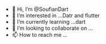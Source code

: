 - 👋 Hi, I’m @SoufianDart
- 👀 I’m interested in ...Datr and flutter
- 🌱 I’m currently learning ...dart
- 💞️ I’m looking to collaborate on ...
- 📫 How to reach me ...

<!---
SoufianDart/SoufianDart is a ✨ special ✨ repository because its `README.md` (this file) appears on your GitHub profile.
You can click the Preview link to take a look at your changes.
--->
